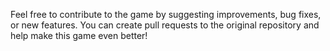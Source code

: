 Feel free to contribute to the game by suggesting improvements, bug fixes, or new features. You can create pull requests to the original repository and help make this game even better!
